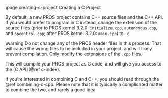 \page creating-c-project Creating a C Project

By default, a new PROS project contains C++ source files and the C++
API. If you would prefer to program in C instead, change the extension
of the source files (prior to PROS kernel 3.2.0: `initialize.cpp`,
`autonomous.cpp`, and `opcontrol.cpp`; after PROS kernel 3.2.0:
`main.cpp`) to `.c`.

\warning
Do not change any of the PROS header files in this process. That will cause the wrong files to be
included in your project, and will likely prevent compilation. Only modify the extensions of the `.cpp` files.

This will compile your PROS project as C code, and will give you access
to the [C API](@ref c-index).

If you're interested in combining C and C++, you should read through the
@ref combining-c-cpp. Please
note that it is typically a complicated matter to combine the two, and
rarely a good idea.
